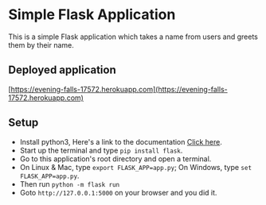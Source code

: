 # Simple Flask Application
This is a simple Flask application which takes a name from users and greets them by their name.
## Deployed application
[https://evening-falls-17572.herokuapp.com](https://evening-falls-17572.herokuapp.com)

## Setup
- Install python3, Here's a link to the documentation [Click here](http://docs.python-guide.org/en/latest/).
- Start up the terminal and type ```pip install flask```.
- Go to this application's root directory and open a terminal.
- On Linux & Mac, type ```export FLASK_APP=app.py```; On Windows, type ```set FLASK_APP=app.py```.
- Then run ```python -m flask run```
- Goto ```http://127.0.0.1:5000``` on your browser and you did it.